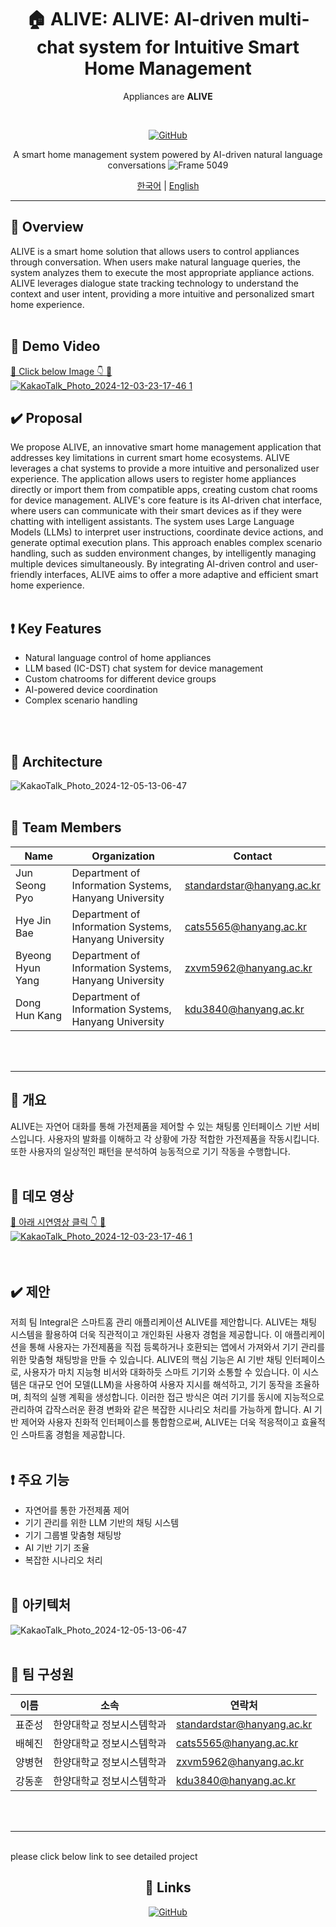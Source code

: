 
<div align="center">

# 🏠 ALIVE: ALIVE: AI-driven multi-chat system for Intuitive Smart Home Management
Appliances are **ALIVE**

<br/>

[![GitHub](https://img.shields.io/badge/GitHub-SWE--ALIVE-blue?style=flat-square&logo=github)](https://github.com/SWE-ALIVE)

A smart home management system powered by AI-driven natural language conversations
![Frame 5049](https://github.com/user-attachments/assets/397ce825-0f39-495e-ba03-d05dd81cdd6d)
<br/>

[한국어](#korean) | [English](#english)

</div>

---

<div id="english">

## 🌟 Overview

ALIVE is a smart home solution that allows users to control appliances through conversation. When users make natural language queries, the system analyzes them to execute the most appropriate appliance actions. ALIVE leverages dialogue state tracking technology to understand the context and user intent, providing a more intuitive and personalized smart home experience.<br/>
<br/>
## 🎥 Demo Video

[🔗 Click below Image 👇 🔗](https://www.youtube.com/watch?v=ayG-c1g9_0M)
<br/>
<a href="https://www.youtube.com/watch?v=ayG-c1g9_0M">
![KakaoTalk_Photo_2024-12-03-23-17-46 1](https://github.com/user-attachments/assets/29976e9a-efa9-468c-a588-56b2a9670923)
</a>
<br/>

## ✔️ Proposal
We propose ALIVE, an innovative smart home management application that addresses key limitations in current smart home ecosystems. ALIVE leverages a chat systems to provide a more intuitive and personalized user experience.  The application allows users to register home appliances directly or import them from compatible apps, creating custom chat rooms for device management. ALIVE's core feature is its AI-driven chat interface, where users can communicate with their smart devices as if they were chatting with intelligent assistants. The system uses Large Language Models (LLMs) to interpret user instructions, coordinate device actions, and generate optimal execution plans. This approach enables complex scenario handling, such as sudden environment changes, by intelligently managing multiple devices simultaneously. By integrating AI-driven control and user-friendly interfaces, ALIVE aims to offer a more adaptive and efficient smart home experience.
<br/>
<br/>

## ❗️ Key Features

- Natural language control of home appliances
- LLM based (IC-DST) chat system for device management
- Custom chatrooms for different device groups
- AI-powered device coordination
- Complex scenario handling
<br/>
<br/>

##  🔧 Architecture

![KakaoTalk_Photo_2024-12-05-13-06-47](https://github.com/user-attachments/assets/8adf1d44-2c7b-44a7-841b-88ec362e51ad)
<br/>
<br/>

## 👥 Team Members

| Name | Organization | Contact |
|------|-------------|---------|
| Jun Seong Pyo | Department of Information Systems, Hanyang University | standardstar@hanyang.ac.kr |
| Hye Jin Bae | Department of Information Systems, Hanyang University | cats5565@hanyang.ac.kr |
| Byeong Hyun Yang | Department of Information Systems, Hanyang University | zxvm5962@hanyang.ac.kr |
| Dong Hun Kang | Department of Information Systems, Hanyang University | kdu3840@hanyang.ac.kr |

</div>


<br/>
<br/>




---








<div id="korean">

## 🌟 개요

ALIVE는 자연어 대화를 통해 가전제품을 제어할 수 있는 채팅룸 인터페이스 기반 서비스입니다. 사용자의 발화를 이해하고 각 상황에 가장 적합한 가전제품을 작동시킵니다. 또한 사용자의 일상적인 패턴을 분석하여 능동적으로 기기 작동을 수행합니다.
  <br/><br/>
## 🎥 데모 영상

[🔗 아래 시연영상 클릭 👇 🔗](https://www.youtube.com/watch?v=ayG-c1g9_0M)
<br/>
<a href="https://www.youtube.com/watch?v=ayG-c1g9_0M">
![KakaoTalk_Photo_2024-12-03-23-17-46 1](https://github.com/user-attachments/assets/29976e9a-efa9-468c-a588-56b2a9670923)
</a>
<br/>
<br/><br/>
## ✔️ 제안
저희 팀 Integral은 스마트홈 관리 애플리케이션 ALIVE를 제안합니다. ALIVE는 채팅 시스템을 활용하여 더욱 직관적이고 개인화된 사용자 경험을 제공합니다. 이 애플리케이션을 통해 사용자는 가전제품을 직접 등록하거나 호환되는 앱에서 가져와서 기기 관리를 위한 맞춤형 채팅방을 만들 수 있습니다. ALIVE의 핵심 기능은 AI 기반 채팅 인터페이스로, 사용자가 마치 지능형 비서와 대화하듯 스마트 기기와 소통할 수 있습니다. 이 시스템은 대규모 언어 모델(LLM)을 사용하여 사용자 지시를 해석하고, 기기 동작을 조율하며, 최적의 실행 계획을 생성합니다. 이러한 접근 방식은 여러 기기를 동시에 지능적으로 관리하여 갑작스러운 환경 변화와 같은 복잡한 시나리오 처리를 가능하게 합니다. AI 기반 제어와 사용자 친화적 인터페이스를 통합함으로써, ALIVE는 더욱 적응적이고 효율적인 스마트홈 경험을 제공합니다.
<br/><br/>
## ❗️ 주요 기능

- 자연어를 통한 가전제품 제어
- 기기 관리를 위한 LLM 기반의 채팅 시스템
- 기기 그룹별 맞춤형 채팅방
- AI 기반 기기 조율
- 복잡한 시나리오 처리
<br/><br/>
## 🔧 아키텍처

![KakaoTalk_Photo_2024-12-05-13-06-47](https://github.com/user-attachments/assets/8adf1d44-2c7b-44a7-841b-88ec362e51ad)
<br/><br/>

## 👥 팀 구성원

| 이름 | 소속 | 연락처 |
|------|------|--------|
| 표준성 | 한양대학교 정보시스템학과 | standardstar@hanyang.ac.kr |
| 배혜진 | 한양대학교 정보시스템학과 | cats5565@hanyang.ac.kr |
| 양병현 | 한양대학교 정보시스템학과 | zxvm5962@hanyang.ac.kr |
| 강동훈 | 한양대학교 정보시스템학과 | kdu3840@hanyang.ac.kr |

</div> <br/><br/>

---
<br/>
please click below link to see detailed project
<br/>
<div align="center">

## 🔗 Links

[![GitHub](https://img.shields.io/badge/GitHub-Repository-black?style=for-the-badge&logo=github)](https://github.com/SWE-ALIVE)

</div>

